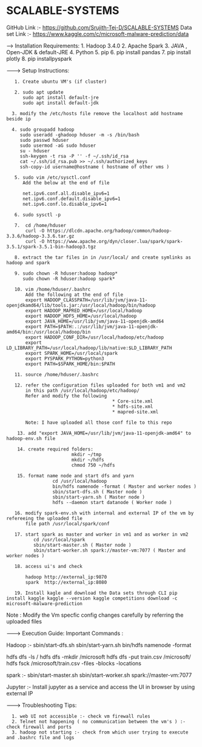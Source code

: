 # SCALABLE-SYSTEMS

GitHub Link :-  https://github.com/Srujith-Tej-D/SCALABLE-SYSTEMS
Data set Link :- https://www.kaggle.com/c/microsoft-malware-prediction/data

--> Installation Requirements:
       1. Hadoop 3.4.0
       2. Apache Spark
       3. JAVA , Open-JDK & default-JRE
       4. Python
       5. pip
       6. pip install pandas
       7. pip install plotly
       8. pip installpyspark

---> Setup Instructions: 

       1. Create ubuntu VM's (if cluster)

       2. sudo apt update
          sudo apt install default-jre
          sudo apt install default-jdk

      3. modify the /etc/hosts file remove the localhost add hostname beside ip 

      4. sudo groupadd hadoop
         sudo useradd -ghadoop hduser -m -s /bin/bash
         sudo passwd hduser
         sudo usermod -aG sudo hduser
         su - hduser
         ssh-keygen -t rsa -P '' -f ~/.ssh/id_rsa
         cat ~/.ssh/id_rsa.pub >> ~/.ssh/authorized_keys
         ssh-copy-id username@hostname ( hostname of other vms )
         
       5. sudo vim /etc/sysctl.conf
          Add the below at the end of file

          net.ipv6.conf.all.disable_ipv6=1
          net.ipv6.conf.default.disable_ipv6=1
          net.ipv6.conf.lo.disable_ipv6=1

       6. sudo sysctl -p

       7.  cd /home/hduser
           curl -O https://dlcdn.apache.org/hadoop/common/hadoop-3.3.6/hadoop-3.3.6.tar.gz
           curl -O https://www.apache.org/dyn/closer.lua/spark/spark-3.5.1/spark-3.5.1-bin-hadoop3.tgz

       8. extract the tar files in in /usr/local/ and create symlinks as hadoop and spark

       9. sudo chown -R hduser:hadoop hadoop*
          sudo chown -R hduser:hadoop spark*

       10. vim /home/hduser/.bashrc 
           Add the following at the end of file 
           export HADOOP_CLASSPATH=/usr/lib/jvm/java-11-openjdkamd64/lib/tools.jar:/usr/local/hadoop/bin/hadoop
           export HADOOP_MAPRED_HOME=/usr/local/hadoop
           export HADOOP_HDFS_HOME=/usr/local/hadoop
           export JAVA_HOME=/usr/lib/jvm/java-11-openjdk-amd64
           export PATH=$PATH:.:/usr/lib/jvm/java-11-openjdk-amd64/bin:/usr/local/hadoop/bin
           export HADOOP_CONF_DIR=/usr/local/hadoop/etc/hadoop
           export LD_LIBRARY_PATH=/usr/local/hadoop/lib/native:$LD_LIBRARY_PATH
           export SPARK_HOME=/usr/local/spark
           export PYSPARK_PYTHON=python3
           export PATH=$SPARK_HOME/bin:$PATH

       11. source /home/hduser/.bashrc 

       12. refer the configuration files uploaded for both vm1 and vm2 
           in this path /usr/local/hadoop/etc/hadoop/
           Refer and modify the following
                                           * Core-site.xml
                                           * hdfs-site.xml
                                           * mapred-site.xml
          
           Note: I have uploaded all those conf file to this repo 

        13. add "export JAVA_HOME=/usr/lib/jvm/java-11-openjdk-amd64" to hadoop-env.sh file 

        14. create required folders:
                            mkdir ~/tmp
                            mkdir ~/hdfs
                            chmod 750 ~/hdfs

        15. format name node and start dfs and yarn 
                     cd /usr/local/hadoop
                     bin/hdfs namenode -format ( Master and worker nodes )
                     sbin/start-dfs.sh ( Master node )
                     sbin/start-yarn.sh ( Master node )
                     hdfs --daemon start datanode ( Worker node )

       16. modify spark-env.sh with internal and external IP of the vm by refereeing the uploaded file
           file path /usr/local/spark/conf

       17. start spark as master and worker in vm1 and as worker in vm2
              cd /usr/local/spark
              sbin/start-master.sh ( Master node )
              sbin/start-worker.sh spark://master-vm:7077 ( Master and worker nodes )

       18. access ui's and check 

           hadoop http://external_ip:9870
           spark  http://external_ip:8080

       19. Install kagle and download the Data sets through CLI pip install kaggle kaggle --version kaggle competitions download -c microsoft-malware-prediction

Note : Modify the Vm specfic config changes carefully by referring the uploaded files 


--->  Execution Guide:
       Important Commands :

Hadoop :- 
 sbin/start-dfs.sh
 sbin/start-yarn.sh
 bin/hdfs namenode -format

 hdfs dfs -ls /
 hdfs dfs -mkdir /microsoft
 hdfs dfs -put train.csv /microsoft/
 hdfs fsck /microsoft/train.csv -files -blocks -locations

spark :- 
 sbin/start-master.sh
 sbin/start-worker.sh spark://master-vm:7077

Jupyter :- Install jupyter as a service and access  the UI in browser by using external IP


---> Troubleshooting Tips:

      1. web UI not accessible :- check vm firewall rules
      2. Telnet not happening ( no communication between the vm's ) :- check firewall and ports
      3. hadoop not starting :- check from which user trying to execute and .bashrc file and logs
      
           
             
            
            

        

       
      
           
             
            
            

        

       
